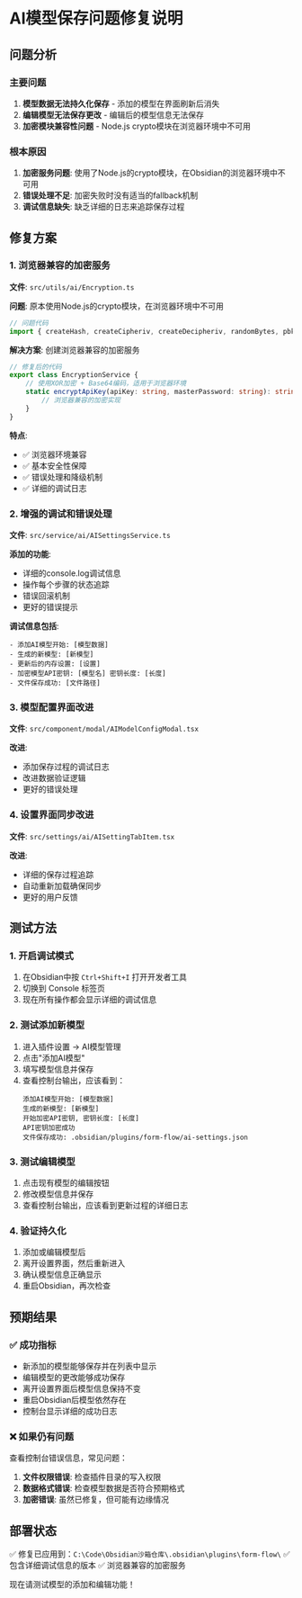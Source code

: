 # AI模型保存问题修复说明

## 问题分析

### 主要问题
1. **模型数据无法持久化保存** - 添加的模型在界面刷新后消失
2. **编辑模型无法保存更改** - 编辑后的模型信息无法保存
3. **加密模块兼容性问题** - Node.js crypto模块在浏览器环境中不可用

### 根本原因
1. **加密服务问题**: 使用了Node.js的crypto模块，在Obsidian的浏览器环境中不可用
2. **错误处理不足**: 加密失败时没有适当的fallback机制
3. **调试信息缺失**: 缺乏详细的日志来追踪保存过程

## 修复方案

### 1. 浏览器兼容的加密服务
**文件**: `src/utils/ai/Encryption.ts`

**问题**: 原本使用Node.js的crypto模块，在浏览器环境中不可用
```typescript
// 问题代码
import { createHash, createCipheriv, createDecipheriv, randomBytes, pbkdf2Sync } from "crypto";
```

**解决方案**: 创建浏览器兼容的加密服务
```typescript
// 修复后的代码
export class EncryptionService {
    // 使用XOR加密 + Base64编码，适用于浏览器环境
    static encryptApiKey(apiKey: string, masterPassword: string): string {
        // 浏览器兼容的加密实现
    }
}
```

**特点**:
- ✅ 浏览器环境兼容
- ✅ 基本安全性保障
- ✅ 错误处理和降级机制
- ✅ 详细的调试日志

### 2. 增强的调试和错误处理
**文件**: `src/service/ai/AISettingsService.ts`

**添加的功能**:
- 详细的console.log调试信息
- 操作每个步骤的状态追踪
- 错误回滚机制
- 更好的错误提示

**调试信息包括**:
```
- 添加AI模型开始: [模型数据]
- 生成的新模型: [新模型]
- 更新后的内存设置: [设置]
- 加密模型API密钥: [模型名] 密钥长度: [长度]
- 文件保存成功: [文件路径]
```

### 3. 模型配置界面改进
**文件**: `src/component/modal/AIModelConfigModal.tsx`

**改进**:
- 添加保存过程的调试日志
- 改进数据验证逻辑
- 更好的错误处理

### 4. 设置界面同步改进
**文件**: `src/settings/ai/AISettingTabItem.tsx`

**改进**:
- 详细的保存过程追踪
- 自动重新加载确保同步
- 更好的用户反馈

## 测试方法

### 1. 开启调试模式
1. 在Obsidian中按 `Ctrl+Shift+I` 打开开发者工具
2. 切换到 Console 标签页
3. 现在所有操作都会显示详细的调试信息

### 2. 测试添加新模型
1. 进入插件设置 → AI模型管理
2. 点击"添加AI模型"
3. 填写模型信息并保存
4. 查看控制台输出，应该看到：
   ```
   添加AI模型开始: [模型数据]
   生成的新模型: [新模型]
   开始加密API密钥, 密钥长度: [长度]
   API密钥加密成功
   文件保存成功: .obsidian/plugins/form-flow/ai-settings.json
   ```

### 3. 测试编辑模型
1. 点击现有模型的编辑按钮
2. 修改模型信息并保存
3. 查看控制台输出，应该看到更新过程的详细日志

### 4. 验证持久化
1. 添加或编辑模型后
2. 离开设置界面，然后重新进入
3. 确认模型信息正确显示
4. 重启Obsidian，再次检查

## 预期结果

### ✅ 成功指标
- 新添加的模型能够保存并在列表中显示
- 编辑模型的更改能够成功保存
- 离开设置界面后模型信息保持不变
- 重启Obsidian后模型依然存在
- 控制台显示详细的成功日志

### ❌ 如果仍有问题
查看控制台错误信息，常见问题：
1. **文件权限错误**: 检查插件目录的写入权限
2. **数据格式错误**: 检查模型数据是否符合预期格式
3. **加密错误**: 虽然已修复，但可能有边缘情况

## 部署状态
✅ 修复已应用到：`C:\Code\Obsidian沙箱仓库\.obsidian\plugins\form-flow\`
✅ 包含详细调试信息的版本
✅ 浏览器兼容的加密服务

现在请测试模型的添加和编辑功能！
